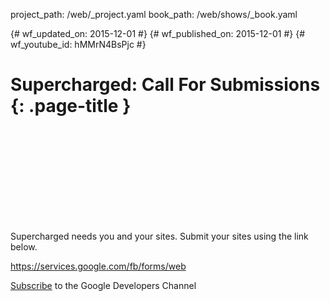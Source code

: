 project_path: /web/_project.yaml
book_path: /web/shows/_book.yaml

{# wf_updated_on: 2015-12-01 #}
{# wf_published_on: 2015-12-01 #}
{# wf_youtube_id: hMMrN4BsPjc #}

# Supercharged: Call For Submissions {: .page-title }


<div class="video-wrapper">
  <iframe class="devsite-embedded-youtube-video" data-video-id="hMMrN4BsPjc"
          data-autohide="1" data-showinfo="0" frameborder="0" allowfullscreen>
  </iframe>
</div>


Supercharged needs you and your sites. Submit your sites using the link below.

https://services.google.com/fb/forms/web

[Subscribe](https://goo.gl/LLLNvf) to the Google Developers Channel
